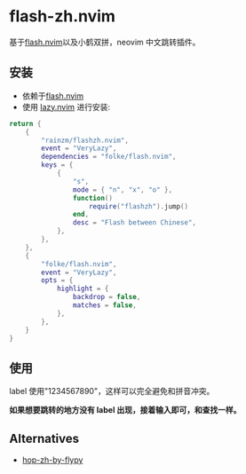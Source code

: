 # flash-zh.nvim

基于[flash.nvim](https://github.com/folke/flash.nvim)以及小鹤双拼，neovim 中文跳转插件。

## 安装

- 依赖于[flash.nvim](https://github.com/folke/flash.nvim)
- 使用 [lazy.nvim](https://github.com/folke/lazy.nvim) 进行安装:
```lua
return {
	{
		"rainzm/flashzh.nvim",
		event = "VeryLazy",
		dependencies = "folke/flash.nvim",
		keys = {
			{
				"s",
				mode = { "n", "x", "o" },
				function()
					require("flashzh").jump()
				end,
				desc = "Flash between Chinese",
			},
		},
	},
	{
		"folke/flash.nvim",
		event = "VeryLazy",
		opts = {
			highlight = {
				backdrop = false,
				matches = false,
			},
		},
    }
}
```

## 使用

label 使用"1234567890"，这样可以完全避免和拼音冲突。

**如果想要跳转的地方没有 label 出现，接着输入即可，和查找一样。**

## Alternatives

- [hop-zh-by-flypy](https://github.com/zzhirong/hop-zh-by-flypy)
